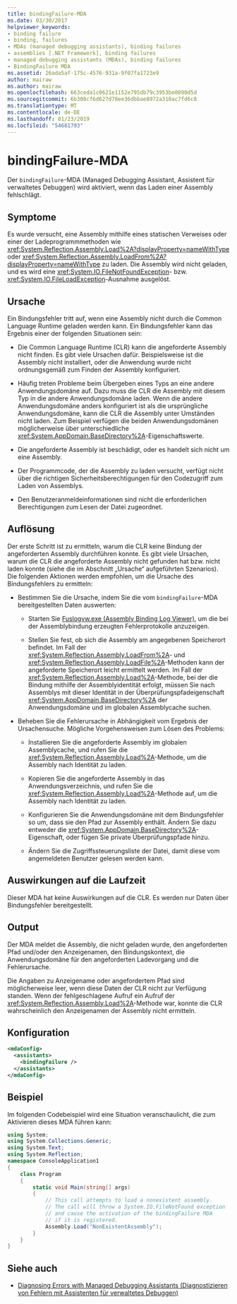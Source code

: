```yaml
---
title: bindingFailure-MDA
ms.date: 03/30/2017
helpviewer_keywords:
- binding failure
- binding, failures
- MDAs (managed debugging assistants), binding failures
- assemblies [.NET Framework], binding failures
- managed debugging assistants (MDAs), binding failures
- BindingFailure MDA
ms.assetid: 26ada5af-175c-4576-931a-9f07fa1723e9
author: mairaw
ms.author: mairaw
ms.openlocfilehash: 663ceda1c0621e1152e795db79c3953be0090d5d
ms.sourcegitcommit: 6b308cf6d627d78ee36dbbae8972a310ac7fd6c8
ms.translationtype: MT
ms.contentlocale: de-DE
ms.lasthandoff: 01/23/2019
ms.locfileid: "54681793"
---
```

# <a name="bindingfailure-mda"></a>bindingFailure-MDA
Der `bindingFailure`-MDA (Managed Debugging Assistant, Assistent für verwaltetes Debuggen) wird aktiviert, wenn das Laden einer Assembly fehlschlägt.  
  
## <a name="symptoms"></a>Symptome  
 Es wurde versucht, eine Assembly mithilfe eines statischen Verweises oder einer der Ladeprogrammmethoden wie <xref:System.Reflection.Assembly.Load%2A?displayProperty=nameWithType> oder <xref:System.Reflection.Assembly.LoadFrom%2A?displayProperty=nameWithType> zu laden. Die Assembly wird nicht geladen, und es wird eine <xref:System.IO.FileNotFoundException>- bzw. <xref:System.IO.FileLoadException>-Ausnahme ausgelöst.  
  
## <a name="cause"></a>Ursache  
 Ein Bindungsfehler tritt auf, wenn eine Assembly nicht durch die Common Language Runtime geladen werden kann. Ein Bindungsfehler kann das Ergebnis einer der folgenden Situationen sein:  
  
-   Die Common Language Runtime (CLR) kann die angeforderte Assembly nicht finden. Es gibt viele Ursachen dafür. Beispielsweise ist die Assembly nicht installiert, oder die Anwendung wurde nicht ordnungsgemäß zum Finden der Assembly konfiguriert.  
  
-   Häufig treten Probleme beim Übergeben eines Typs an eine andere Anwendungsdomäne auf. Dazu muss die CLR die Assembly mit diesem Typ in die andere Anwendungsdomäne laden. Wenn die andere Anwendungsdomäne anders konfiguriert ist als die ursprüngliche Anwendungsdomäne, kann die CLR die Assembly unter Umständen nicht laden. Zum Beispiel verfügen die beiden Anwendungsdomänen möglicherweise über unterschiedliche <xref:System.AppDomain.BaseDirectory%2A>-Eigenschaftswerte.  
  
-   Die angeforderte Assembly ist beschädigt, oder es handelt sich nicht um eine Assembly.  
  
-   Der Programmcode, der die Assembly zu laden versucht, verfügt nicht über die richtigen Sicherheitsberechtigungen für den Codezugriff zum Laden von Assemblys.  
  
-   Den Benutzeranmeldeinformationen sind nicht die erforderlichen Berechtigungen zum Lesen der Datei zugeordnet.  
  
## <a name="resolution"></a>Auflösung  
 Der erste Schritt ist zu ermitteln, warum die CLR keine Bindung der angeforderten Assembly durchführen konnte. Es gibt viele Ursachen, warum die CLR die angeforderte Assembly nicht gefunden hat bzw. nicht laden konnte (siehe die im Abschnitt „Ursache“ aufgeführten Szenarios). Die folgenden Aktionen werden empfohlen, um die Ursache des Bindungsfehlers zu ermitteln:  
  
-   Bestimmen Sie die Ursache, indem Sie die vom `bindingFailure`-MDA bereitgestellten Daten auswerten:  
  
    -   Starten Sie [Fuslogvw.exe (Assembly Binding Log Viewer)](../../../docs/framework/tools/fuslogvw-exe-assembly-binding-log-viewer.md), um die bei der Assemblybindung erzeugten Fehlerprotokolle anzuzeigen.  
  
    -   Stellen Sie fest, ob sich die Assembly am angegebenen Speicherort befindet. Im Fall der <xref:System.Reflection.Assembly.LoadFrom%2A>- und <xref:System.Reflection.Assembly.LoadFile%2A>-Methoden kann der angeforderte Speicherort leicht ermittelt werden. Im Fall der <xref:System.Reflection.Assembly.Load%2A>-Methode, bei der die Bindung mithilfe der Assemblyidentität erfolgt, müssen Sie nach Assemblys mit dieser Identität in der Überprüfungspfadeigenschaft <xref:System.AppDomain.BaseDirectory%2A> der Anwendungsdomäne und im globalen Assemblycache suchen.  
  
-   Beheben Sie die Fehlerursache in Abhängigkeit vom Ergebnis der Ursachensuche. Mögliche Vorgehensweisen zum Lösen des Problems:  
  
    -   Installieren Sie die angeforderte Assembly im globalen Assemblycache, und rufen Sie die <xref:System.Reflection.Assembly.Load%2A>-Methode, um die Assembly nach Identität zu laden.  
  
    -   Kopieren Sie die angeforderte Assembly in das Anwendungsverzeichnis, und rufen Sie die <xref:System.Reflection.Assembly.Load%2A>-Methode auf, um die Assembly nach Identität zu laden.  
  
    -   Konfigurieren Sie die Anwendungsdomäne mit dem Bindungsfehler so um, dass sie den Pfad zur Assembly enthält. Ändern Sie dazu entweder die <xref:System.AppDomain.BaseDirectory%2A>-Eigenschaft, oder fügen Sie private Überprüfungspfade hinzu.  
  
    -   Ändern Sie die Zugriffssteuerungsliste der Datei, damit diese vom angemeldeten Benutzer gelesen werden kann.  
  
## <a name="effect-on-the-runtime"></a>Auswirkungen auf die Laufzeit  
 Dieser MDA hat keine Auswirkungen auf die CLR. Es werden nur Daten über Bindungsfehler bereitgestellt.  
  
## <a name="output"></a>Output  
 Der MDA meldet die Assembly, die nicht geladen wurde, den angeforderten Pfad und/oder den Anzeigenamen, den Bindungskontext, die Anwendungsdomäne für den angeforderten Ladevorgang und die Fehlerursache.  
  
 Die Angaben zu Anzeigename oder angefordertem Pfad sind möglicherweise leer, wenn diese Daten der CLR nicht zur Verfügung standen. Wenn der fehlgeschlagene Aufruf ein Aufruf der <xref:System.Reflection.Assembly.Load%2A>-Methode war, konnte die CLR wahrscheinlich den Anzeigenamen der Assembly nicht ermitteln.  
  
## <a name="configuration"></a>Konfiguration  
  
```xml  
<mdaConfig>  
  <assistants>  
    <bindingFailure />  
  </assistants>  
</mdaConfig>  
```  
  
## <a name="example"></a>Beispiel  
 Im folgenden Codebeispiel wird eine Situation veranschaulicht, die zum Aktivieren dieses MDA führen kann:  
  
```csharp
using System;  
using System.Collections.Generic;  
using System.Text;  
using System.Reflection;  
namespace ConsoleApplication1  
{  
    class Program  
    {  
        static void Main(string[] args)  
        {  
            // This call attempts to load a nonexistent assembly.  
            // The call will throw a System.IO.FileNotFound exception  
            // and cause the activation of the bindingFailure MDA   
            // if it is registered.  
            Assembly.Load("NonExistentAssembly");  
        }  
    }  
}  
```  
  
## <a name="see-also"></a>Siehe auch
- [Diagnosing Errors with Managed Debugging Assistants (Diagnostizieren von Fehlern mit Assistenten für verwaltetes Debuggen)](../../../docs/framework/debug-trace-profile/diagnosing-errors-with-managed-debugging-assistants.md)
